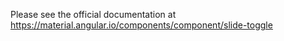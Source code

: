 Please see the official documentation at https://material.angular.io/components/component/slide-toggle